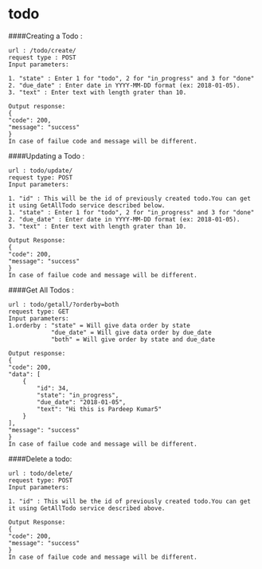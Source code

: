 # todo


####Creating a Todo :

    url : /todo/create/
    request type : POST
    Input parameters:
    
    1. "state" : Enter 1 for "todo", 2 for "in_progress" and 3 for "done"
    2. "due_date" : Enter date in YYYY-MM-DD format (ex: 2018-01-05).
    3. "text" : Enter text with length grater than 10.
    
    Output response:
    {
    "code": 200,
    "message": "success"
    }
    In case of failue code and message will be different.
    
####Updating a Todo : 

    url : todo/update/
    request type: POST
    Input parameters:
    
    1. "id" : This will be the id of previously created todo.You can get it using GetAllTodo service described below.
    1. "state" : Enter 1 for "todo", 2 for "in_progress" and 3 for "done"
    2. "due_date" : Enter date in YYYY-MM-DD format (ex: 2018-01-05).
    3. "text" : Enter text with length grater than 10.
    
    Output Response:
    {
    "code": 200,
    "message": "success"
    }
    In case of failue code and message will be different.
    
####Get All Todos :

    url : todo/getall/?orderby=both
    request type: GET
    Input parameters:
    1.orderby : "state" = Will give data order by state
                "due_date" = Will give data order by due_date
                "both" = Will give order by state and due_date
                
    Output response:
    {
    "code": 200,
    "data": [
        {
            "id": 34,
            "state": "in_progress",
            "due_date": "2018-01-05",
            "text": "Hi this is Pardeep Kumar5"
        }
    ],
    "message": "success"
    }
    In case of failue code and message will be different.
    
####Delete a todo:

    url : todo/delete/
    request type: POST
    Input parameters:
    
    1. "id" : This will be the id of previously created todo.You can get it using GetAllTodo service described above.
    
    Output Response:
    {
    "code": 200,
    "message": "success"
    }
    In case of failue code and message will be different.